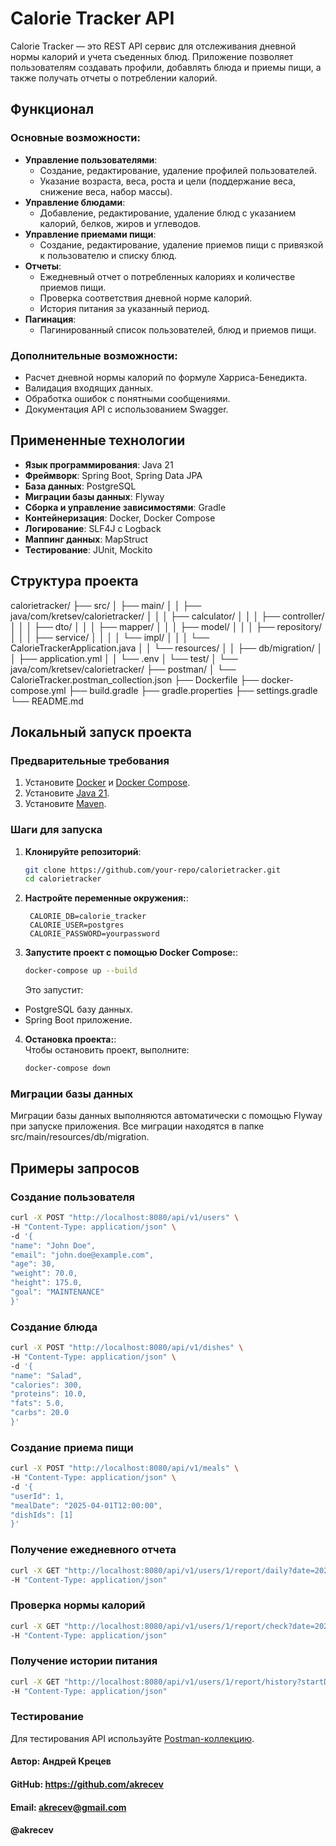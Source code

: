 # Calorie Tracker API

Calorie Tracker — это REST API сервис для отслеживания дневной нормы калорий и учета съеденных блюд. Приложение позволяет пользователям создавать профили, добавлять блюда и приемы пищи, а также получать отчеты о потреблении калорий.

## Функционал

### Основные возможности:
- **Управление пользователями**:
    - Создание, редактирование, удаление профилей пользователей.
    - Указание возраста, веса, роста и цели (поддержание веса, снижение веса, набор массы).
- **Управление блюдами**:
    - Добавление, редактирование, удаление блюд с указанием калорий, белков, жиров и углеводов.
- **Управление приемами пищи**:
    - Создание, редактирование, удаление приемов пищи с привязкой к пользователю и списку блюд.
- **Отчеты**:
    - Ежедневный отчет о потребленных калориях и количестве приемов пищи.
    - Проверка соответствия дневной норме калорий.
    - История питания за указанный период.
- **Пагинация**:
    - Пагинированный список пользователей, блюд и приемов пищи.

### Дополнительные возможности:
- Расчет дневной нормы калорий по формуле Харриса-Бенедикта.
- Валидация входящих данных.
- Обработка ошибок с понятными сообщениями.
- Документация API с использованием Swagger.

## Примененные технологии

- **Язык программирования**: Java 21
- **Фреймворк**: Spring Boot, Spring Data JPA
- **База данных**: PostgreSQL
- **Миграции базы данных**: Flyway
- **Сборка и управление зависимостями**: Gradle
- **Контейнеризация**: Docker, Docker Compose
- **Логирование**: SLF4J с Logback
- **Маппинг данных**: MapStruct
- **Тестирование**: JUnit, Mockito

## Структура проекта


calorietracker/
├── src/
│   ├── main/
│   │   ├── java/com/kretsev/calorietracker/
│   │   │   ├── calculator/
│   │   │   ├── controller/
│   │   │   ├── dto/
│   │   │   ├── mapper/
│   │   │   ├── model/
│   │   │   ├── repository/
│   │   │   ├── service/
│   │   │   │   └── impl/
│   │   │   └── CalorieTrackerApplication.java
│   │   └── resources/
│   │       ├── db/migration/
│   │       ├── application.yml
│   │       └── .env
│   └── test/
│       └── java/com/kretsev/calorietracker/
├── postman/
│   └── CalorieTracker.postman_collection.json
├── Dockerfile
├── docker-compose.yml
├── build.gradle
├── gradle.properties
├── settings.gradle
└── README.md


## Локальный запуск проекта

### Предварительные требования

1. Установите [Docker](https://docs.docker.com/get-docker/) и [Docker Compose](https://docs.docker.com/compose/install/).
2. Установите [Java 21](https://openjdk.org/projects/jdk/21/).
3. Установите [Maven](https://maven.apache.org/install.html).

### Шаги для запуска

1. **Клонируйте репозиторий**:
   ```bash
   git clone https://github.com/your-repo/calorietracker.git
   cd calorietracker
   ```

2. **Настройте переменные окружения:**:
   ```env
    CALORIE_DB=calorie_tracker
    CALORIE_USER=postgres
    CALORIE_PASSWORD=yourpassword
   ```
3. **Запустите проект с помощью Docker Compose:**:
   ```bash
   docker-compose up --build
   ```
   Это запустит:
- PostgreSQL базу данных.
- Spring Boot приложение.

4. **Остановка проекта:**:  
   Чтобы остановить проект, выполните:
    ```bash
   docker-compose down
   ```

### Миграции базы данных
Миграции базы данных выполняются автоматически с помощью Flyway при запуске приложения.
Все миграции находятся в папке src/main/resources/db/migration.

## Примеры запросов

### Создание пользователя
   ```bash
curl -X POST "http://localhost:8080/api/v1/users" \
-H "Content-Type: application/json" \
-d '{
  "name": "John Doe",
  "email": "john.doe@example.com",
  "age": 30,
  "weight": 70.0,
  "height": 175.0,
  "goal": "MAINTENANCE"
}'
   ```

### Создание блюда
   ```bash
 curl -X POST "http://localhost:8080/api/v1/dishes" \
-H "Content-Type: application/json" \
-d '{
  "name": "Salad",
  "calories": 300,
  "proteins": 10.0,
  "fats": 5.0,
  "carbs": 20.0
}'
   ```

### Создание приема пищи
   ```bash
 curl -X POST "http://localhost:8080/api/v1/meals" \
-H "Content-Type: application/json" \
-d '{
  "userId": 1,
  "mealDate": "2025-04-01T12:00:00",
  "dishIds": [1]
}'
   ```

### Получение ежедневного отчета
   ```bash
 curl -X GET "http://localhost:8080/api/v1/users/1/report/daily?date=2025-04-01" \
-H "Content-Type: application/json"
   ```

### Проверка нормы калорий
   ```bash
 curl -X GET "http://localhost:8080/api/v1/users/1/report/check?date=2025-04-01" \
-H "Content-Type: application/json"
   ```

### Получение истории питания
   ```bash
 curl -X GET "http://localhost:8080/api/v1/users/1/report/history?startDate=2025-04-01&endDate=2025-04-05" \
-H "Content-Type: application/json"
   ```

### Тестирование

Для тестирования API используйте [Postman-коллекцию](./postman/CalorieTracker.postman_collection.json).

#### Автор: Андрей Крецев
#### GitHub: https://github.com/akrecev
#### Email: akrecev@gmail.com
#### @akrecev